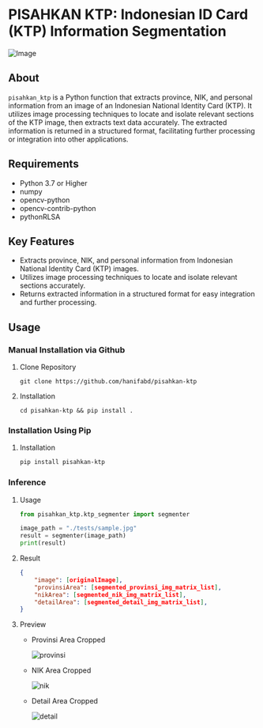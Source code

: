# **PISAHKAN KTP: Indonesian ID Card (KTP) Information Segmentation**

![Image](./assets/OIG1.jpg)

## **About**
`pisahkan_ktp` is a Python function that extracts province, NIK, and personal information from an image of an Indonesian National Identity Card (KTP). It utilizes image processing techniques to locate and isolate relevant sections of the KTP image, then extracts text data accurately. The extracted information is returned in a structured format, facilitating further processing or integration into other applications.

## **Requirements**
- Python 3.7 or Higher
- numpy
- opencv-python
- opencv-contrib-python
- pythonRLSA

## **Key Features**
- Extracts province, NIK, and personal information from Indonesian National Identity Card (KTP) images.
- Utilizes image processing techniques to locate and isolate relevant sections accurately.
- Returns extracted information in a structured format for easy integration and further processing.

## Usage
### Manual Installation via Github
1. Clone Repository
    ```
    git clone https://github.com/hanifabd/pisahkan-ktp
    ```
2. Installation
    ```
    cd pisahkan-ktp && pip install .
    ```
### Installation Using Pip
1. Installation
    ```sh
    pip install pisahkan-ktp
    ```
### Inference
1. Usage
    ```py
    from pisahkan_ktp.ktp_segmenter import segmenter

    image_path = "./tests/sample.jpg"
    result = segmenter(image_path)
    print(result)
    ```

3. Result
    ```json
    {
        "image": [originalImage],
        "provinsiArea": [segmented_provinsi_img_matrix_list],
        "nikArea": [segmented_nik_img_matrix_list],
        "detailArea": [segmented_detail_img_matrix_list],
    }
    ```

4. Preview
    - Provinsi Area Cropped
        
        ![provinsi](./assets/8-5-provinsi.jpg)
    
    - NIK Area Cropped
        
        ![nik](./assets/8-6-nik.jpg)

    - Detail Area Cropped
        
        ![detail](./assets/8-7-detail.jpg)